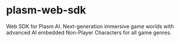 # plasm-web-sdk
Web SDK for Plasm AI. Next-generation immersive game worlds with advanced AI embedded Non-Player Characters for all game genres.
